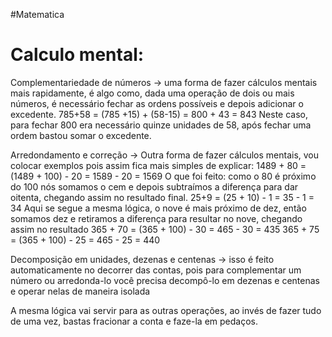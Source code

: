 #Matematica
# Calculo mental:

Complementariedade de números -> uma forma de fazer cálculos mentais mais rapidamente, é algo como, dada uma operação de dois ou mais números, é necessário fechar as ordens possíveis e depois adicionar o excedente.
	785+58 = (785 +15) + (58-15) = 800 + 43 = 843
		Neste caso, para fechar 800 era necessário quinze unidades de 58, após fechar uma ordem bastou somar o excedente.

Arredondamento e correção -> Outra forma de fazer cálculos mentais, vou colocar exemplos pois assim fica mais simples de explicar:
	1489 + 80 = (1489 + 100) - 20 = 1589 - 20 = 1569
		O que foi feito: como o 80 é próximo do 100 nós somamos o cem e depois subtraímos a diferença para dar oitenta, chegando assim no resultado final.
	25+9 = (25 + 10) - 1 = 35 - 1 = 34
		Aqui se segue a mesma lógica, o nove é mais próximo de dez, então somamos dez e retiramos a diferença para resultar no nove, chegando assim no resultado
	365 + 70 = (365 + 100) - 30 = 465 - 30 = 435
		365 + 75 = (365 + 100) - 25 = 465 - 25 = 440

Decomposição em unidades, dezenas e centenas -> isso é feito automaticamente no decorrer das contas, pois para complementar um número ou arredonda-lo você precisa decompô-lo em dezenas e centenas e operar nelas de maneira isolada


A mesma lógica vai servir para as outras operações, ao invés de fazer tudo de uma vez, bastas fracionar a conta e faze-la em pedaços.